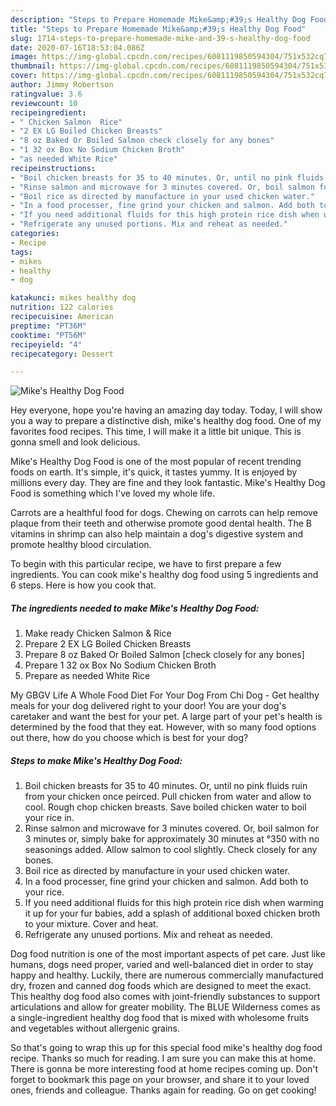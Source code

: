 ```yaml
---
description: "Steps to Prepare Homemade Mike&amp;#39;s Healthy Dog Food"
title: "Steps to Prepare Homemade Mike&amp;#39;s Healthy Dog Food"
slug: 1714-steps-to-prepare-homemade-mike-and-39-s-healthy-dog-food
date: 2020-07-16T18:53:04.086Z
image: https://img-global.cpcdn.com/recipes/6081119850594304/751x532cq70/mikes-healthy-dog-food-recipe-main-photo.jpg
thumbnail: https://img-global.cpcdn.com/recipes/6081119850594304/751x532cq70/mikes-healthy-dog-food-recipe-main-photo.jpg
cover: https://img-global.cpcdn.com/recipes/6081119850594304/751x532cq70/mikes-healthy-dog-food-recipe-main-photo.jpg
author: Jimmy Robertson
ratingvalue: 3.6
reviewcount: 10
recipeingredient:
- " Chicken Salmon  Rice"
- "2 EX LG Boiled Chicken Breasts"
- "8 oz Baked Or Boiled Salmon check closely for any bones"
- "1 32 ox Box No Sodium Chicken Broth"
- "as needed White Rice"
recipeinstructions:
- "Boil chicken breasts for 35 to 40 minutes. Or, until no pink fluids ruin from your chicken once peirced. Pull chicken from water and allow to cool. Rough chop chicken breasts. Save boiled chicken water to boil your rice in."
- "Rinse salmon and microwave for 3 minutes covered. Or, boil salmon for 3 minutes or, simply bake for approximately 30 minutes at °350 with no seasonings added. Allow salmon to cool slightly. Check closely for any bones."
- "Boil rice as directed by manufacture in your used chicken water."
- "In a food processer, fine grind your chicken and salmon. Add both to your rice."
- "If you need additional fluids for this high protein rice dish when warming it up for your fur babies, add a splash of additional boxed chicken broth to your mixture. Cover and heat."
- "Refrigerate any unused portions. Mix and reheat as needed."
categories:
- Recipe
tags:
- mikes
- healthy
- dog

katakunci: mikes healthy dog 
nutrition: 122 calories
recipecuisine: American
preptime: "PT36M"
cooktime: "PT56M"
recipeyield: "4"
recipecategory: Dessert

---
```



![Mike&#39;s Healthy Dog Food](https://img-global.cpcdn.com/recipes/6081119850594304/751x532cq70/mikes-healthy-dog-food-recipe-main-photo.jpg)

Hey everyone, hope you're having an amazing day today. Today, I will show you a way to prepare a distinctive dish, mike&#39;s healthy dog food. One of my favorites food recipes. This time, I will make it a little bit unique. This is gonna smell and look delicious.

Mike&#39;s Healthy Dog Food is one of the most popular of recent trending foods on earth. It's simple, it's quick, it tastes yummy. It is enjoyed by millions every day. They are fine and they look fantastic. Mike&#39;s Healthy Dog Food is something which I've loved my whole life.

Carrots are a healthful food for dogs. Chewing on carrots can help remove plaque from their teeth and otherwise promote good dental health. The B vitamins in shrimp can also help maintain a dog&#39;s digestive system and promote healthy blood circulation.


To begin with this particular recipe, we have to first prepare a few ingredients. You can cook mike&#39;s healthy dog food using 5 ingredients and 6 steps. Here is how you cook that.

<!--inarticleads1-->

##### The ingredients needed to make Mike&#39;s Healthy Dog Food:

1. Make ready  Chicken Salmon &amp; Rice
1. Prepare 2 EX LG Boiled Chicken Breasts
1. Prepare 8 oz Baked Or Boiled Salmon [check closely for any bones]
1. Prepare 1 32 ox Box No Sodium Chicken Broth
1. Prepare as needed White Rice


My GBGV Life A Whole Food Diet For Your Dog From Chi Dog - Get healthy meals for your dog delivered right to your door! You are your dog&#39;s caretaker and want the best for your pet. A large part of your pet&#39;s health is determined by the food that they eat. However, with so many food options out there, how do you choose which is best for your dog? 

<!--inarticleads2-->

##### Steps to make Mike&#39;s Healthy Dog Food:

1. Boil chicken breasts for 35 to 40 minutes. Or, until no pink fluids ruin from your chicken once peirced. Pull chicken from water and allow to cool. Rough chop chicken breasts. Save boiled chicken water to boil your rice in.
1. Rinse salmon and microwave for 3 minutes covered. Or, boil salmon for 3 minutes or, simply bake for approximately 30 minutes at °350 with no seasonings added. Allow salmon to cool slightly. Check closely for any bones.
1. Boil rice as directed by manufacture in your used chicken water.
1. In a food processer, fine grind your chicken and salmon. Add both to your rice.
1. If you need additional fluids for this high protein rice dish when warming it up for your fur babies, add a splash of additional boxed chicken broth to your mixture. Cover and heat.
1. Refrigerate any unused portions. Mix and reheat as needed.


Dog food nutrition is one of the most important aspects of pet care. Just like humans, dogs need proper, varied and well-balanced diet in order to stay happy and healthy. Luckily, there are numerous commercially manufactured dry, frozen and canned dog foods which are designed to meet the exact. This healthy dog food also comes with joint-friendly substances to support articulations and allow for greater mobility. The BLUE Wilderness comes as a single-ingredient healthy dog food that is mixed with wholesome fruits and vegetables without allergenic grains. 

So that's going to wrap this up for this special food mike&#39;s healthy dog food recipe. Thanks so much for reading. I am sure you can make this at home. There is gonna be more interesting food at home recipes coming up. Don't forget to bookmark this page on your browser, and share it to your loved ones, friends and colleague. Thanks again for reading. Go on get cooking!
